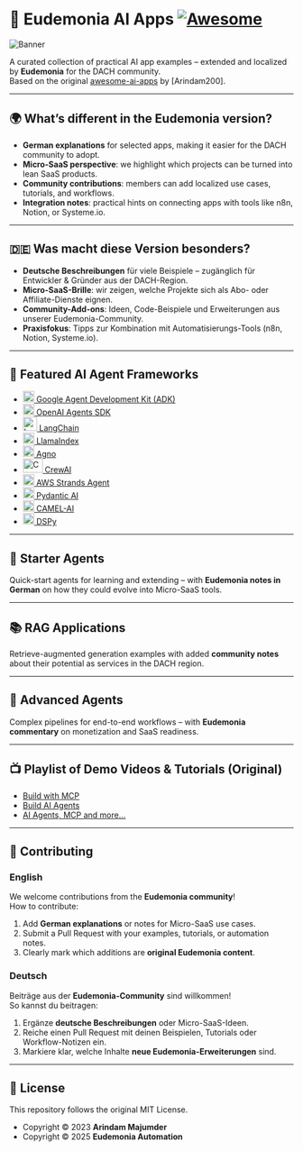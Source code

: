# 🤖 Eudemonia AI Apps [![Awesome](https://awesome.re/badge.svg)](https://awesome.re)

![Banner](/assets/banner_new.png)

A curated collection of practical AI app examples – extended and localized by **Eudemonia** for the DACH community.  
Based on the original [awesome-ai-apps](https://github.com/Arindam200/awesome-ai-apps) by [Arindam200].

---

## 🌍 What’s different in the Eudemonia version?

- **German explanations** for selected apps, making it easier for the DACH community to adopt.  
- **Micro-SaaS perspective**: we highlight which projects can be turned into lean SaaS products.  
- **Community contributions**: members can add localized use cases, tutorials, and workflows.  
- **Integration notes**: practical hints on connecting apps with tools like n8n, Notion, or Systeme.io.  

---

## 🇩🇪 Was macht diese Version besonders?

- **Deutsche Beschreibungen** für viele Beispiele – zugänglich für Entwickler & Gründer aus der DACH-Region.  
- **Micro-SaaS-Brille**: wir zeigen, welche Projekte sich als Abo- oder Affiliate-Dienste eignen.  
- **Community-Add-ons**: Ideen, Code-Beispiele und Erweiterungen aus unserer Eudemonia-Community.  
- **Praxisfokus**: Tipps zur Kombination mit Automatisierungs-Tools (n8n, Notion, Systeme.io).  

---

## 🚀 Featured AI Agent Frameworks

- [<img src="https://raw.githubusercontent.com/google/adk-python/main/assets/agent-development-kit.png" alt="Google ADK logo" width="20" height="20"> Google Agent Development Kit (ADK)](https://google.github.io/adk-docs/)
- [<img src="https://avatars.githubusercontent.com/u/14957082?s=200&v=4" alt="OpenAI Agents SDK logo" width="20" height="20"> OpenAI Agents SDK](https://openai.github.io/openai-agents-python/)
- [<img src="https://cdn.simpleicons.org/langchain" alt="LangChain logo" width="25" height="25"> LangChain ](https://python.langchain.com/)
- [<img src="https://avatars.githubusercontent.com/u/130722866?s=200&v=4" alt="Llamaindex logo" width="20" height="20"> LlamaIndex](https://www.llamaindex.ai/)
- [<img src="https://avatars.githubusercontent.com/u/104874993?s=48&v=4" alt="Agno logo" width="20" height="20"> Agno](https://www.agno.com/)
- [<img src="https://cdn.prod.website-files.com/66cf2bfc3ed15b02da0ca770/66d07240057721394308addd_Logo%20(1).svg" alt="CrewAI logo" width="35" height="25"> CrewAI](https://www.crewai.com/)
- [<img src="https://avatars.githubusercontent.com/u/209155962?s=200&v=4" alt="AWS Strands Agents logo" width="20" height="20"> AWS Strands Agent](https://strandsagents.com/)
- [<img src="https://avatars.githubusercontent.com/u/110818415?s=200&v=4" alt="Pydantic AI logo" width="20" height="20"> Pydantic AI](https://ai.pydantic.dev/)
- [<img src="https://avatars.githubusercontent.com/u/134388954?s=200&v=4" alt="Camel AI logo" width="20" height="20"> CAMEL-AI](https://www.camel-ai.org/)
- [<img src="assets/DSPy.png" alt="DSPy logo" width="20" height="20"> DSPy](https://dspy.ai/)

---

## 🧩 Starter Agents

Quick-start agents for learning and extending – with **Eudemonia notes in German** on how they could evolve into Micro-SaaS tools.

---

## 📚 RAG Applications

Retrieve-augmented generation examples with added **community notes** about their potential as services in the DACH region.

---

## 🔬 Advanced Agents

Complex pipelines for end-to-end workflows – with **Eudemonia commentary** on monetization and SaaS readiness.

---

## 📺 Playlist of Demo Videos & Tutorials (Original)

- [Build with MCP](https://www.youtube.com/playlist?list=PLMZM1DAlf0Lolxax4L2HS54Me8gn1gkz4)  
- [Build AI Agents](https://www.youtube.com/playlist?list=PLMZM1DAlf0LqixhAG9BDk4O_FjqnaogK8)  
- [AI Agents, MCP and more...](https://www.youtube.com/playlist?list=PL2ambAOfYA6-LDz0KpVKu9vJKAqhv0KKI)  

---

## 🤝 Contributing

### English
We welcome contributions from the **Eudemonia community**!  
How to contribute:
1. Add **German explanations** or notes for Micro-SaaS use cases.  
2. Submit a Pull Request with your examples, tutorials, or automation notes.  
3. Clearly mark which additions are **original Eudemonia content**.  

### Deutsch
Beiträge aus der **Eudemonia-Community** sind willkommen!  
So kannst du beitragen:
1. Ergänze **deutsche Beschreibungen** oder Micro-SaaS-Ideen.  
2. Reiche einen Pull Request mit deinen Beispielen, Tutorials oder Workflow-Notizen ein.  
3. Markiere klar, welche Inhalte **neue Eudemonia-Erweiterungen** sind.  

---

## 📜 License

This repository follows the original MIT License.  

- Copyright © 2023 **Arindam Majumder**  
- Copyright © 2025 **Eudemonia Automation**
